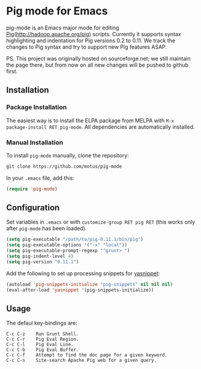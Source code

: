 # Pig mode for Emacs

pig-mode is an Emacs major mode for editing
[Pig][1](http://hadoop.apache.org/pig) scripts. Currently it supports
syntax highlighting and indentation for Pig versions 0.2 to 0.11. We
track the changes to Pig syntax and try to support new Pig features
ASAP.

PS. This project was originally hosted on sourceforge.net; we still
maintain the page there, but from now on all new changes will be
pushed to github first.

[1]: http://hadoop.apache.org/pig

## Installation

### Package Installation 

The easiest way is to install the ELPA package from MELPA with `M-x
package-install RET pig-mode`. All dependencies are automatically
installed.

### Manual Installation

To install `pig-mode` manually, clone the repository:

```lisp
git clone https://github.com/motus/pig-mode
```

In your `.emacs` file, add this:

```lisp
(require 'pig-mode)
```

## Configuration

Set variables in `.emacs` or with `customize-group RET pig RET`
(this works only after `pig-mode` has been loaded).  

```lisp
(setq pig-executable "/path/to/pig-0.11.1/bin/pig")
(setq pig-executable-options '("-x" "local"))
(setq pig-executable-prompt-regexp "^grunt> ")
(setq pig-indent-level 4)
(setq pig-version "0.11.1")
```

Add the following to set up processing snippets for [yasnippet][2]:

```lisp
(autoload 'pig-snippets-initialize "pig-snippets" nil nil nil)
(eval-after-load 'yasnippet '(pig-snippets-initialize))
```

[2]: https://github.com/capitaomorte/yasnippet

## Usage

The defaul key-bindings are:

    C-c C-z    Run Grunt Shell.
    C-c C-r    Pig Eval Region.
    C-c C-l    Pig Eval Line.
    C-c C-b    Pig Eval Buffer.
    C-c C-f    Attempt to find the doc page for a given keyword.
    C-c C-s    Site-search Apache Pig web for a given query.
